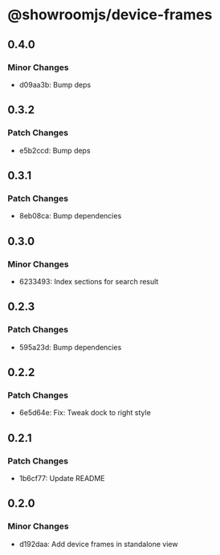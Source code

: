 # @showroomjs/device-frames

## 0.4.0

### Minor Changes

- d09aa3b: Bump deps

## 0.3.2

### Patch Changes

- e5b2ccd: Bump deps

## 0.3.1

### Patch Changes

- 8eb08ca: Bump dependencies

## 0.3.0

### Minor Changes

- 6233493: Index sections for search result

## 0.2.3

### Patch Changes

- 595a23d: Bump dependencies

## 0.2.2

### Patch Changes

- 6e5d64e: Fix: Tweak dock to right style

## 0.2.1

### Patch Changes

- 1b6cf77: Update README

## 0.2.0

### Minor Changes

- d192daa: Add device frames in standalone view
